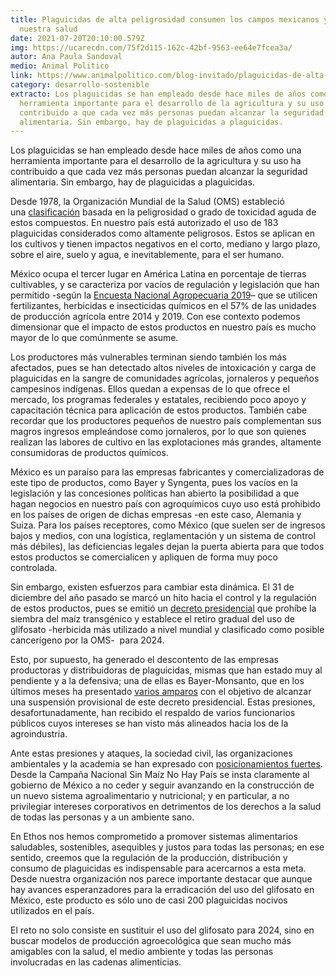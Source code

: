 ```yaml
---
title: Plaguicidas de alta peligrosidad consumen los campos mexicanos y dañan
  nuestra salud
date: 2021-07-20T20:10:00.579Z
img: https://ucarecdn.com/75f2d115-162c-42bf-9563-ee64e7fcea3a/
autor: Ana Paula Sandoval
medio: Animal Politico
link: https://www.animalpolitico.com/blog-invitado/plaguicidas-de-alta-peligrosidad-consumen-los-campos-mexicanos-y-danan-nuestra-salud/
category: desarrollo-sostenible
extracto: Los plaguicidas se han empleado desde hace miles de años como una
  herramienta importante para el desarrollo de la agricultura y su uso ha
  contribuido a que cada vez más personas puedan alcanzar la seguridad
  alimentaria. Sin embargo, hay de plaguicidas a plaguicidas.
---
```

Los plaguicidas se han empleado desde hace miles de años como una herramienta importante para el desarrollo de la agricultura y su uso ha contribuido a que cada vez más personas puedan alcanzar la seguridad alimentaria. Sin embargo, hay de plaguicidas a plaguicidas.

Desde 1978, la Organización Mundial de la Salud (OMS) estableció una [clasificación](https://www.who.int/es/publications/i/item/9789240005662) basada en la peligrosidad o grado de toxicidad aguda de estos compuestos. En nuestro país está autorizado el uso de 183 plaguicidas considerados como altamente peligrosos. Estos se aplican en los cultivos y tienen impactos negativos en el corto, mediano y largo plazo, sobre el aire, suelo y agua, e inevitablemente, para el ser humano.

México ocupa el tercer lugar en América Latina en porcentaje de tierras cultivables, y se caracteriza por vacíos de regulación y legislación que han permitido -según la [Encuesta Nacional Agropecuaria 2019](https://www.inegi.org.mx/programas/ena/2019/)– que se utilicen fertilizantes, herbicidas e insecticidas químicos en el 57% de las unidades de producción agrícola entre 2014 y 2019. Con ese contexto podemos dimensionar que el impacto de estos productos en nuestro país es mucho mayor de lo que comúnmente se asume.

Los productores más vulnerables terminan siendo también los más afectados, pues se han detectado altos niveles de intoxicación y carga de plaguicidas en la sangre de comunidades agrícolas, jornaleros y pequeños campesinos indígenas. Ellos quedan a expensas de lo que ofrece el mercado, los programas federales y estatales, recibiendo poco apoyo y capacitación técnica para aplicación de estos productos. También cabe recordar que los productores pequeños de nuestro país complementan sus magros ingresos empleándose como jornaleros, por lo que son quienes realizan las labores de cultivo en las explotaciones más grandes, altamente consumidoras de productos químicos.

México es un paraíso para las empresas fabricantes y comercializadoras de este tipo de productos, como Bayer y Syngenta, pues los vacíos en la legislación y las concesiones políticas han abierto la posibilidad a que hagan negocios en nuestro país con agroquímicos cuyo uso está prohibido en los países de origen de dichas empresas -en este caso, Alemania y Suiza. Para los países receptores, como México (que suelen ser de ingresos bajos y medios, con una logística, reglamentación y un sistema de control más débiles), las deficiencias legales dejan la puerta abierta para que todos estos productos se comercialicen y apliquen de forma muy poco controlada.

Sin embargo, existen esfuerzos para cambiar esta dinámica. El 31 de diciembre del año pasado se marcó un hito hacia el control y la regulación de estos productos, pues se emitió un [decreto presidencial](https://www.dof.gob.mx/nota_detalle.php?codigo=5609365&fecha=31/12/2020) que prohíbe la siembra del maíz transgénico y establece el retiro gradual del uso de glifosato -herbicida más utilizado a nivel mundial y clasificado como posible cancerígeno por la OMS-  para 2024.

Esto, por supuesto, ha generado el descontento de las empresas productoras y distribuidoras de plaguicidas, mismas que han estado muy al pendiente y a la defensiva; una de ellas es Bayer-Monsanto, que en los últimos meses ha presentado [varios amparos](https://www.forbes.com.mx/bayer-amparo-prohibicion-glifosato/) con el objetivo de alcanzar una suspensión provisional de este decreto presidencial. Estas presiones, desafortunadamente, han recibido el respaldo de varios funcionarios públicos cuyos intereses se han visto más alineados hacia los de la agroindustria.

Ante estas presiones y ataques, la sociedad civil, las organizaciones ambientales y la academia se han expresado con [posicionamientos ](https://www.greenpeace.org/mexico/noticia/9999/juez-le-pedimos-ver-por-el-bien-de-la-gente-no-por-los-intereses-de-monsanto/)[fuertes](https://www.greenpeace.org/mexico/noticia/9999/juez-le-pedimos-ver-por-el-bien-de-la-gente-no-por-los-intereses-de-monsanto/). Desde la Campaña Nacional Sin Maíz No Hay País se insta claramente al gobierno de México a no ceder y seguir avanzando en la construcción de un nuevo sistema agroalimentario y nutricional; y en particular, a no privilegiar intereses corporativos en detrimentos de los derechos a la salud de todas las personas y a un ambiente sano.

En Ethos nos hemos comprometido a promover sistemas alimentarios saludables, sostenibles, asequibles y justos para todas las personas; en ese sentido, creemos que la regulación de la producción, distribución y consumo de plaguicidas es indispensable para acercarnos a esta meta. Desde nuestra organización nos parece importante destacar que aunque hay avances esperanzadores para la erradicación del uso del glifosato en México, este producto es sólo uno de casi 200 plaguicidas nocivos utilizados en el país.

El reto no solo consiste en sustituir el uso del glifosato para 2024, sino en buscar modelos de producción agroecológica que sean mucho más amigables con la salud, el medio ambiente y todas las personas involucradas en las cadenas alimenticias.